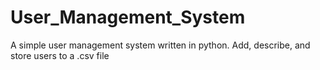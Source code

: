 # User_Management_System
A simple user management system written in python. Add, describe, and store users to a .csv file 
